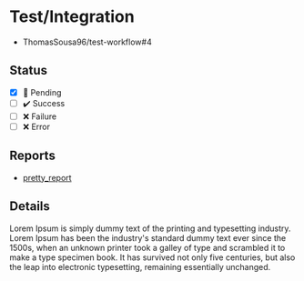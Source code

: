 # Test/Integration

- ThomasSousa96/test-workflow#4

## Status

- [x] :large_orange_diamond: Pending
- [ ] :heavy_check_mark: Success
- [ ] :x: Failure
- [ ] :x: Error

## Reports

- [pretty_report](pretty_report.html)

## Details

Lorem Ipsum is simply dummy text of the printing and typesetting industry. Lorem Ipsum has been the industry's standard dummy text ever since the 1500s, when an unknown printer took a galley of type and scrambled it to make a type specimen book. It has survived not only five centuries, but also the leap into electronic typesetting, remaining essentially unchanged.

